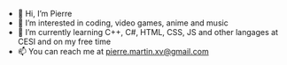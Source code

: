 - 👋 Hi, I’m Pierre
- 👀 I’m interested in coding, video games, anime and music
- 🌱 I’m currently learning C++, C#, HTML, CSS, JS and other langages at CESI and on my free time
- 📫 You can reach me at pierre.martin.xv@gmail.com

<!---
Pierrobrine/Pierrobrine is a ✨ special ✨ repository because its `README.md` (this file) appears on your GitHub profile.
You can click the Preview link to take a look at your changes.
--->
